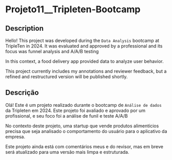 # Projeto11__Tripleten-Bootcamp
 
## Description
Hello! This project was developed during the `Data Analysis` bootcamp at TripleTen in 2024. It was evaluated and approved by a professional and its focus was funnel analysis and A/A/B testing

In this context, a food delivery app provided data to analyze user behavior.

This project currently includes my annotations and reviewer feedback, but a refined and restructured version will be published shortly.

## Descrição
Olá! Este é um projeto realizado durante o bootcamp de `Análise de dados` da Tripleten em 2024. Este projeto foi avaliado e aprovado por um profissional, e seu foco foi a análise de funil e teste A/A/B

No contexto deste projeto, uma startup que vende produtos alimentícios precisa que seja analisado o comportamento do usuário para o aplicativo da empresa.

Este projeto ainda está com comentários meus e do revisor, mas em breve será atualizado para uma versão mais limpa e estruturada.

